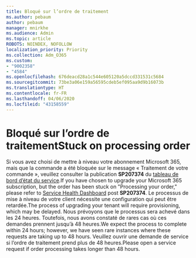 ```yaml
---
title: Bloqué sur l’ordre de traitement
ms.author: pebaum
author: pebaum
manager: mnirkhe
ms.audience: Admin
ms.topic: article
ROBOTS: NOINDEX, NOFOLLOW
localization_priority: Priority
ms.collection: Adm_O365
ms.custom:
- "9002358"
- "4584"
ms.openlocfilehash: 676deacd28a1c544e605120a5dccd331531c5684
ms.sourcegitcommit: 73be3a06e159a56595cdeb5ef095aa9d9b16073b
ms.translationtype: HT
ms.contentlocale: fr-FR
ms.lasthandoff: 04/06/2020
ms.locfileid: "43158559"
---
```

# <a name="stuck-on-processing-order"></a><span data-ttu-id="2977a-102">Bloqué sur l’ordre de traitement</span><span class="sxs-lookup"><span data-stu-id="2977a-102">Stuck on processing order</span></span>

<span data-ttu-id="2977a-103">Si vous avez choisi de mettre à niveau votre abonnement Microsoft 365, mais que la commande a été bloquée sur le message « Traitement de votre commande », veuillez consulter la publication **SP207374** du [tableau de bord d’état du service](https://admin.microsoft.com/AdminPortal/Home?adminportal=1&msCV=%2BbOQtMNsz0ei8f5z.0.36#/servicehealth).</span><span class="sxs-lookup"><span data-stu-id="2977a-103">If you have chosen to upgrade your Microsoft 365 subscription, but the order has been stuck on "Processing your order," please refer to [Service Health Dashboard](https://admin.microsoft.com/AdminPortal/Home?adminportal=1&msCV=%2BbOQtMNsz0ei8f5z.0.36#/servicehealth) post **SP207374**.</span></span> <span data-ttu-id="2977a-104">Le processus de mise à niveau de votre client nécessite une configuration qui peut être retardée.</span><span class="sxs-lookup"><span data-stu-id="2977a-104">The process of upgrading your tenant will require provisioning, which may be delayed.</span></span> <span data-ttu-id="2977a-105">Nous prévoyons que le processus sera achevé dans les 24 heures. Toutefois, nous avons constaté de rares cas où ces demandes prennent jusqu’à 48 heures.</span><span class="sxs-lookup"><span data-stu-id="2977a-105">We expect the process to complete within 24 hours; however, we have seen rare instances where these requests are taking up to 48 hours.</span></span> <span data-ttu-id="2977a-106">Veuillez ouvrir une demande de service si l’ordre de traitement prend plus de 48 heures.</span><span class="sxs-lookup"><span data-stu-id="2977a-106">Please open a service request if order processing takes longer than 48 hours.</span></span>
